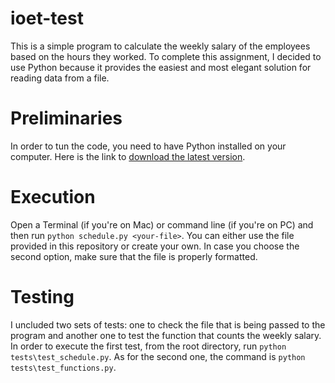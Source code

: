 # ioet-test

This is a simple program to calculate the weekly salary of the employees based on the hours they worked. To complete this assignment, I decided to use Python because it provides the easiest and most elegant solution for reading data from a file.

# Preliminaries

In order to tun the code, you need to have Python installed on your computer. Here is the link to [download the latest version](https://www.python.org/downloads/).

# Execution

Open a Terminal (if you're on Mac) or command line (if you're on PC) and then run ```python schedule.py <your-file>```. You can either use the file provided in this repository or create your own. In case you choose the second option, make sure that the file is properly formatted.

# Testing

I uncluded two sets of tests: one to check the file that is being passed to the program and another one to test the function that counts the weekly salary. In order to execute the first test, from the root directory, run ```python tests\test_schedule.py```. As for the second one, the command is ```python tests\test_functions.py```.
